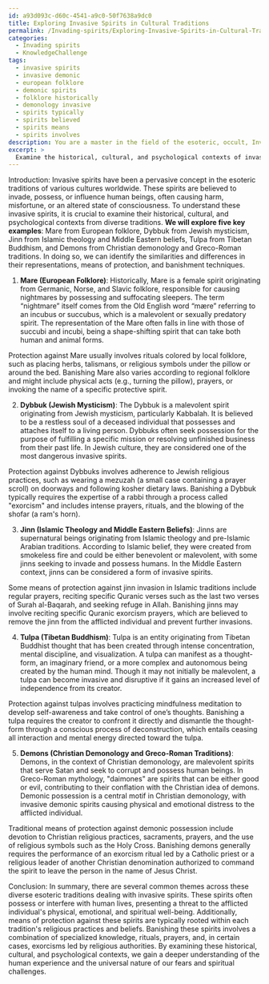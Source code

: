 ```yaml
---
id: a93d093c-d60c-4541-a9c0-50f7638a9dc0
title: Exploring Invasive Spirits in Cultural Traditions
permalink: /Invading-spirits/Exploring-Invasive-Spirits-in-Cultural-Traditions/
categories:
  - Invading spirits
  - KnowledgeChallenge
tags:
  - invasive spirits
  - invasive demonic
  - european folklore
  - demonic spirits
  - folklore historically
  - demonology invasive
  - spirits typically
  - spirits believed
  - spirits means
  - spirits involves
description: You are a master in the field of the esoteric, occult, Invading spirits and Education. You are a writer of tests, challenges, books and deep knowledge on Invading spirits for initiates and students to gain deep insights and understanding from. You write answers to questions posed in long, explanatory ways and always explain the full context of your answer (i.e., related concepts, formulas, examples, or history), as well as the step-by-step thinking process you take to answer the challenges. Be rigorous and thorough, and summarize the key themes, ideas, and conclusions at the end.
excerpt: >
  Examine the historical, cultural, and psychological contexts of invasive spirits from diverse esoteric traditions, and identify the similarities and differences in their representations, means of protection, and banishment techniques, considering: \n\n- The concept of \"Mare\" from European folklore,\n- The nature of \"Dybbuk\" in Jewish mysticism,\n- \"Jinn\" from Islamic theology and Middle Eastern beliefs,\n- The thought-form entity \"Tulpa\" from Tibetan Buddhism,\n- And the idea of \"Demons\" across Christian demonology and Greco-Roman traditions.
---
```

Introduction:
Invasive spirits have been a pervasive concept in the esoteric traditions of various cultures worldwide. These spirits are believed to invade, possess, or influence human beings, often causing harm, misfortune, or an altered state of consciousness. To understand these invasive spirits, it is crucial to examine their historical, cultural, and psychological contexts from diverse traditions. **We will explore five key examples**: Mare from European folklore, Dybbuk from Jewish mysticism, Jinn from Islamic theology and Middle Eastern beliefs, Tulpa from Tibetan Buddhism, and Demons from Christian demonology and Greco-Roman traditions. In doing so, we can identify the similarities and differences in their representations, means of protection, and banishment techniques.

1. **Mare (European Folklore)**:
Historically, Mare is a female spirit originating from Germanic, Norse, and Slavic folklore, responsible for causing nightmares by possessing and suffocating sleepers. The term “nightmare” itself comes from the Old English word “mære” referring to an incubus or succubus, which is a malevolent or sexually predatory spirit. The representation of the Mare often falls in line with those of succubi and incubi, being a shape-shifting spirit that can take both human and animal forms.

Protection against Mare usually involves rituals colored by local folklore, such as placing herbs, talismans, or religious symbols under the pillow or around the bed. Banishing Mare also varies according to regional folklore and might include physical acts (e.g., turning the pillow), prayers, or invoking the name of a specific protective spirit.

2. **Dybbuk (Jewish Mysticism)**:
The Dybbuk is a malevolent spirit originating from Jewish mysticism, particularly Kabbalah. It is believed to be a restless soul of a deceased individual that possesses and attaches itself to a living person. Dybbuks often seek possession for the purpose of fulfilling a specific mission or resolving unfinished business from their past life. In Jewish culture, they are considered one of the most dangerous invasive spirits.

Protection against Dybbuks involves adherence to Jewish religious practices, such as wearing a mezuzah (a small case containing a prayer scroll) on doorways and following kosher dietary laws. Banishing a Dybbuk typically requires the expertise of a rabbi through a process called "exorcism" and includes intense prayers, rituals, and the blowing of the shofar (a ram's horn).

3. **Jinn (Islamic Theology and Middle Eastern Beliefs)**:
Jinns are supernatural beings originating from Islamic theology and pre-Islamic Arabian traditions. According to Islamic belief, they were created from smokeless fire and could be either benevolent or malevolent, with some jinns seeking to invade and possess humans. In the Middle Eastern context, jinns can be considered a form of invasive spirits.

Some means of protection against jinn invasion in Islamic traditions include regular prayers, reciting specific Quranic verses such as the last two verses of Surah al-Baqarah, and seeking refuge in Allah. Banishing jinns may involve reciting specific Quranic exorcism prayers, which are believed to remove the jinn from the afflicted individual and prevent further invasions.

4. **Tulpa (Tibetan Buddhism)**:
Tulpa is an entity originating from Tibetan Buddhist thought that has been created through intense concentration, mental discipline, and visualization. A tulpa can manifest as a thought-form, an imaginary friend, or a more complex and autonomous being created by the human mind. Though it may not initially be malevolent, a tulpa can become invasive and disruptive if it gains an increased level of independence from its creator.

Protection against tulpas involves practicing mindfulness meditation to develop self-awareness and take control of one’s thoughts. Banishing a tulpa requires the creator to confront it directly and dismantle the thought-form through a conscious process of deconstruction, which entails ceasing all interaction and mental energy directed toward the tulpa.

5. **Demons (Christian Demonology and Greco-Roman Traditions)**:
Demons, in the context of Christian demonology, are malevolent spirits that serve Satan and seek to corrupt and possess human beings. In Greco-Roman mythology, "daimones" are spirits that can be either good or evil, contributing to their conflation with the Christian idea of demons. Demonic possession is a central motif in Christian demonology, with invasive demonic spirits causing physical and emotional distress to the afflicted individual.

Traditional means of protection against demonic possession include devotion to Christian religious practices, sacraments, prayers, and the use of religious symbols such as the Holy Cross. Banishing demons generally requires the performance of an exorcism ritual led by a Catholic priest or a religious leader of another Christian denomination authorized to command the spirit to leave the person in the name of Jesus Christ.

Conclusion:
In summary, there are several common themes across these diverse esoteric traditions dealing with invasive spirits. These spirits often possess or interfere with human lives, presenting a threat to the afflicted individual's physical, emotional, and spiritual well-being. Additionally, means of protection against these spirits are typically rooted within each tradition's religious practices and beliefs. Banishing these spirits involves a combination of specialized knowledge, rituals, prayers, and, in certain cases, exorcisms led by religious authorities. By examining these historical, cultural, and psychological contexts, we gain a deeper understanding of the human experience and the universal nature of our fears and spiritual challenges.
